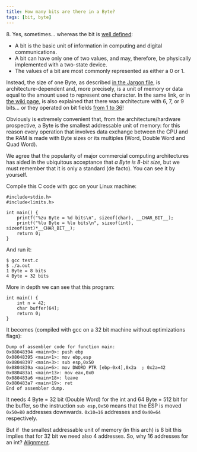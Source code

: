 ```yaml
---
title: How many bits are there in a Byte?
tags: [bit, byte]
---
```


8\. Yes, sometimes... whereas the bit is [well defined](https://en.wikipedia.org/wiki/Bit):

*   A bit is the basic unit of information in computing and digital communications.
*   A bit can have only one of two values, and may, therefore, be physically implemented with a two-state device.
*   The values of a bit are most commonly represented as either a 0 or 1.

Instead, the size of one Byte, as described [in the Jargon file](http://catb.org/~esr/jargon/html/B/byte.html), is architecture-dependent and, more precisely, is a unit of memory or data equal to the amount used to represent one character. In the same link, or in [the wiki page](https://en.wikipedia.org/wiki/Byte), is also explained that there was architecture with 6, 7, or 9 bits... or they operated on bit fields [from 1 to 36](https://en.wikipedia.org/wiki/PDP-10)!

Obviously is extremely convenient that, from the architecture/hardware prospective, a Byte is the smallest addressable unit of memory: for this reason every operation that involves data exchange between the CPU and the RAM is made with Byte sizes or its multiples (Word, Double Word and Quad Word).

We agree that the popularity of major commercial computing architectures has aided in the ubiquitous acceptance that _a Byte is 8-bit size_, but we must remember that it is only a standard (de facto). You can see it by yourself.

Compile this C code with gcc on your Linux machine:

```
#include<stdio.h>
#include<limits.h>

int main() {
    printf("%zu Byte = %d bits\n", sizeof(char), __CHAR_BIT__);
    printf("%lu Byte = %lu bits\n", sizeof(int), sizeof(int)*__CHAR_BIT__);
    return 0;
}
```

And run it:
```
$ gcc test.c
$ ./a.out
1 Byte = 8 bits
4 Byte = 32 bits

```

More in depth we can see that this program:

```
int main() {
    int n = 42;
    char buffer[64];
    return 0;
}
```

It becomes (compiled with gcc on a 32 bit machine without optimizations flags):

```
Dump of assembler code for function main:
0x08048394 <main+0>: push ebp
0x08048395 <main+1>: mov ebp,esp
0x08048397 <main+3>: sub esp,0x50
0x0804839a <main+6>: mov DWORD PTR [ebp-0x4],0x2a  ; 0x2a=42
0x080483a1 <main+13>: mov eax,0x0
0x080483a6 <main+18>: leave
0x080483a7 <main+19>: ret
End of assembler dump.
```

It needs 4 Byte = 32 bit (Double Word) for the int and 64 Byte = 512 bit for the buffer, so the instruction `sub esp,0x50` means that the ESP is moved `0x50=80` addresses downwards. `0x10=16` addresses and `0x40=64` respectively.

But if  the smallest addressable unit of memory (in this arch) is 8 bit this implies that for 32 bit we need also 4 addresses. So, why 16 addresses for an int? [Alignment](https://en.wikipedia.org/wiki/Data_structure_alignment#x86).
